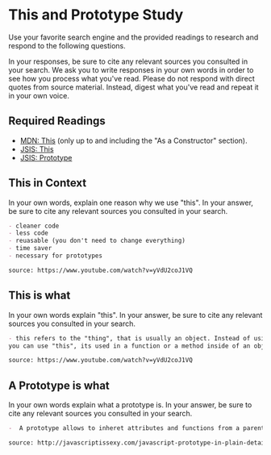 # This and Prototype Study

Use your favorite search engine and the provided readings to research and
respond to the following questions.

In your responses, be sure to cite any relevant sources you consulted in your
search. We ask you to write responses in your own words in order to see how you
process what you've read. Please do not respond with direct quotes from source
material. Instead, digest what you've read and repeat it in your own voice.

## Required Readings

-   [MDN: This](https://developer.mozilla.org/en-US/docs/Web/JavaScript/Reference/Operators/this)
(only up to and including the "As a Constructor" section).
-   [JSIS: This](http://javascriptissexy.com/understand-javascripts-this-with-clarity-and-master-it/)
-   [JSIS: Prototype](http://javascriptissexy.com/javascript-prototype-in-plain-detailed-language/)

## This in Context

In your own words, explain one reason why we use "this". In your answer, be
sure to cite any relevant sources you consulted in your search.

```md
- cleaner code
- less code
- reuasable (you don't need to change everything)
- time saver
- necessary for prototypes

source: https://www.youtube.com/watch?v=yVdU2coJ1VQ
```

## This is what

In your own words explain "this".  In your answer, be
sure to cite any relevant sources you consulted in your search.

```md
- this refers to the "thing", that is usually an object. Instead of using the var name of the object
you can use "this", its used in a function or a method inside of an object.

source: https://www.youtube.com/watch?v=yVdU2coJ1VQ
```

## A Prototype is what

In your own words explain what a prototype is.  In your answer, be
sure to cite any relevant sources you consulted in your search.

```md
-  A prototype allows to inheret attributes and functions from a parent function to another one.

source: http://javascriptissexy.com/javascript-prototype-in-plain-detailed-language/
```
